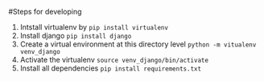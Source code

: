 #Steps for developing

1. Intstall virtualenv by `pip install virtualenv`
2. Install django `pip install django`
3. Create a virtual environment at this directory level `python -m vitualenv venv_django`
4. Activate the virtualenv `source venv_django/bin/activate`
5. Install all dependencies `pip install requirements.txt`
